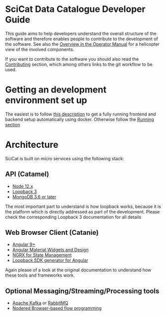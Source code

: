 # SciCat Data Catalogue Developer Guide

This guide aims to help developers understand the overall structure of the software and therefore enables people to contribute to the development of the software. See also the [Overview in the Operator Manual](../Operator/) for a helicopter view of the involved components.

If you want to contribute to the software you should also read the [Contributing](../Development/Development_Methods.html) section, which among others links to the git workflow to be used.


# Getting an development environment set up
The easiest is to follow [this description](https://github.com/SciCatProject/scicatlive#readme) to get a fully running frontend and backend setup automatically using docker. Otherwise follow the [Running section](Running.html)

# Architecture
SciCat is built on micro services using the following stack:

## API (Catamel)

* [Node 12.x](https://nodejs.org/en/)
* [Loopback 3](https://loopback.io/lb3)
* [MongoDB 3.6 or later](https://www.mongodb.com)

The most important part to understand is how loopback works, because it is the platform which is directly addressed as part of the development. Please check the corresponding Loopback 3 documentation for all details

## Web Browser Client (Catanie)

* [Angular 9+](https://angular.io/) 
* [Angular Material Widgets and Design](https://material.angular.io/) 
* [NGRX for State Management](https://ngrx.io/)
* [Loopback SDK generator for Angular](https://github.com/mean-expert-official/loopback-sdk-builder)


Again please of a look at the original documentation to understand how these tools and frameworks work.

## Optional Messaging/Streaming/Processing tools

* [Apache Kafka](https://kafka.apache.org/) or [RabbitMQ](https://www.rabbitmq.com/)
* [Nodered Browser-based flow programming](https://nodered.org/)
